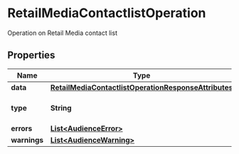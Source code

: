 

# RetailMediaContactlistOperation

Operation on Retail Media contact list

## Properties

| Name | Type | Description | Notes |
|------------ | ------------- | ------------- | -------------|
|**data** | [**RetailMediaContactlistOperationResponseAttributes**](RetailMediaContactlistOperationResponseAttributes.md) |  |  |
|**type** | **String** | the name of the entity type |  [optional] |
|**errors** | [**List&lt;AudienceError&gt;**](AudienceError.md) |  |  |
|**warnings** | [**List&lt;AudienceWarning&gt;**](AudienceWarning.md) |  |  |




